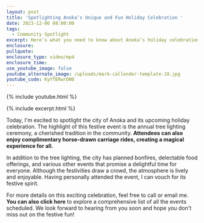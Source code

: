 ```yaml
---
layout: post
title: 'Spotlighting Anoka’s Unique and Fun Holiday Celebration '
date: 2023-12-06 08:00:00
tags:
  - Community Spotlight
excerpt: Here’s what you need to know about Anoka’s holiday celebration.
enclosure:
pullquote:
enclosure_type: video/mp4
enclosure_time:
use_youtube_image: false
youtube_alternate_image: /uploads/mark-callender-template-10.jpg
youtube_code: KyYfERwrDN0
---
```

{% include youtube.html %}

{% include excerpt.html %}

Today, I'm excited to spotlight the city of Anoka and its upcoming holiday celebration. The highlight of this festive event is the annual tree lighting ceremony, a cherished tradition in the community. **Attendees can also enjoy complimentary horse-drawn carriage rides, creating a magical experience for all.**

In addition to the tree lighting, the city has planned bonfires, delectable food offerings, and various other events that promise a delightful time for everyone. Although the festivities draw a crowd, the atmosphere is lively and enjoyable. Having personally attended the event, I can vouch for its festive spirit.

For more details on this exciting celebration, feel free to call or email me. **You can also click here** to explore a comprehensive list of all the events scheduled. We look forward to hearing from you soon and hope you don't miss out on the festive fun!